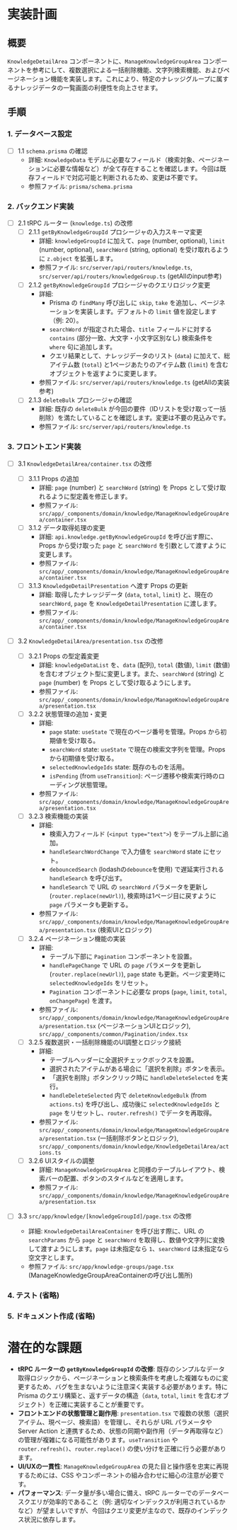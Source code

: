 # 実装計画

## 概要

`KnowledgeDetailArea` コンポーネントに、`ManageKnowledgeGroupArea` コンポーネントを参考にして、複数選択による一括削除機能、文字列検索機能、およびページネーション機能を実装します。これにより、特定のナレッジグループに属するナレッジデータの一覧画面の利便性を向上させます。

## 手順

### 1. データベース設定

- [ ] 1.1 `schema.prisma` の確認
  - 詳細: `KnowledgeData` モデルに必要なフィールド（検索対象、ページネーションに必要な情報など）が全て存在することを確認します。今回は既存フィールドで対応可能と判断されるため、変更は不要です。
  - 参照ファイル: `prisma/schema.prisma`

### 2. バックエンド実装

- [ ] 2.1 tRPC ルーター (`knowledge.ts`) の改修
  - [ ] 2.1.1 `getByKnowledgeGroupId` プロシージャの入力スキーマ変更
    - 詳細: `knowledgeGroupId` に加えて、`page` (number, optional), `limit` (number, optional), `searchWord` (string, optional) を受け取れるように `z.object` を拡張します。
    - 参照ファイル: `src/server/api/routers/knowledge.ts`, `src/server/api/routers/knowledgeGroup.ts` (getAllのinput参考)
  - [ ] 2.1.2 `getByKnowledgeGroupId` プロシージャのクエリロジック変更
    - 詳細:
      - Prisma の `findMany` 呼び出しに `skip`, `take` を追加し、ページネーションを実装します。デフォルトの `limit` 値を設定します（例: 20）。
      - `searchWord` が指定された場合、`title` フィールドに対する `contains` (部分一致、大文字・小文字区別なし) 検索条件を `where` 句に追加します。
      - クエリ結果として、ナレッジデータのリスト (`data`) に加えて、総アイテム数 (`total`) と1ページあたりのアイテム数 (`limit`) を含むオブジェクトを返すように変更します。
    - 参照ファイル: `src/server/api/routers/knowledge.ts` (getAllの実装参考)
  - [ ] 2.1.3 `deleteBulk` プロシージャの確認
    - 詳細: 既存の `deleteBulk` が今回の要件（IDリストを受け取って一括削除）を満たしていることを確認します。変更は不要の見込みです。
    - 参照ファイル: `src/server/api/routers/knowledge.ts`

### 3. フロントエンド実装

- [ ] 3.1 `KnowledgeDetailArea/container.tsx` の改修

  - [ ] 3.1.1 Props の追加
    - 詳細: `page` (number) と `searchWord` (string) を Props として受け取れるように型定義を修正します。
    - 参照ファイル: `src/app/_components/domain/knowledge/ManageKnowledgeGroupArea/container.tsx`
  - [ ] 3.1.2 データ取得処理の変更
    - 詳細: `api.knowledge.getByKnowledgeGroupId` を呼び出す際に、Props から受け取った `page` と `searchWord` を引数として渡すように変更します。
    - 参照ファイル: `src/app/_components/domain/knowledge/ManageKnowledgeGroupArea/container.tsx`
  - [ ] 3.1.3 `KnowledgeDetailPresentation` へ渡す Props の更新
    - 詳細: 取得したナレッジデータ (`data`, `total`, `limit`) と、現在の `searchWord`, `page` を `KnowledgeDetailPresentation` に渡します。
    - 参照ファイル: `src/app/_components/domain/knowledge/ManageKnowledgeGroupArea/container.tsx`

- [ ] 3.2 `KnowledgeDetailArea/presentation.tsx` の改修

  - [ ] 3.2.1 Props の型定義変更
    - 詳細: `knowledgeDataList` を、`data` (配列), `total` (数値), `limit` (数値) を含むオブジェクト型に変更します。また、`searchWord` (string) と `page` (number) を Props として受け取るようにします。
    - 参照ファイル: `src/app/_components/domain/knowledge/ManageKnowledgeGroupArea/presentation.tsx`
  - [ ] 3.2.2 状態管理の追加・変更
    - 詳細:
      - `page` state: `useState` で現在のページ番号を管理。Props から初期値を受け取る。
      - `searchWord` state: `useState` で現在の検索文字列を管理。Props から初期値を受け取る。
      - `selectedKnowledgeIds` state: 既存のものを活用。
      - `isPending` (from `useTransition`): ページ遷移や検索実行時のローディング状態管理。
    - 参照ファイル: `src/app/_components/domain/knowledge/ManageKnowledgeGroupArea/presentation.tsx`
  - [ ] 3.2.3 検索機能の実装
    - 詳細:
      - 検索入力フィールド (`<input type="text">`) をテーブル上部に追加。
      - `handleSearchWordChange` で入力値を `searchWord` state にセット。
      - `debouncedSearch` (lodashの`debounce`を使用) で遅延実行される `handleSearch` を呼び出す。
      - `handleSearch` で URL の `searchWord` パラメータを更新し (`router.replace(newUrl)`), 検索時は1ページ目に戻すように `page` パラメータも更新する。
    - 参照ファイル: `src/app/_components/domain/knowledge/ManageKnowledgeGroupArea/presentation.tsx` (検索UIとロジック)
  - [ ] 3.2.4 ページネーション機能の実装
    - 詳細:
      - テーブル下部に `Pagination` コンポーネントを設置。
      - `handlePageChange` で URL の `page` パラメータを更新し (`router.replace(newUrl)`), `page` state も更新。ページ変更時に `selectedKnowledgeIds` をリセット。
      - `Pagination` コンポーネントに必要な props (`page`, `limit`, `total`, `onChangePage`) を渡す。
    - 参照ファイル: `src/app/_components/domain/knowledge/ManageKnowledgeGroupArea/presentation.tsx` (ページネーションUIとロジック), `src/app/_components/common/Pagination/index.tsx`
  - [ ] 3.2.5 複数選択・一括削除機能のUI調整とロジック接続
    - 詳細:
      - テーブルヘッダーに全選択チェックボックスを設置。
      - 選択されたアイテムがある場合に「選択を削除」ボタンを表示。
      - 「選択を削除」ボタンクリック時に `handleDeleteSelected` を実行。
      - `handleDeleteSelected` 内で `deleteKnowledgeBulk` (from `actions.ts`) を呼び出し、成功後に `selectedKnowledgeIds` と `page` をリセットし、`router.refresh()` でデータを再取得。
    - 参照ファイル: `src/app/_components/domain/knowledge/ManageKnowledgeGroupArea/presentation.tsx` (一括削除ボタンとロジック), `src/app/_components/domain/knowledge/KnowledgeDetailArea/actions.ts`
  - [ ] 3.2.6 UIスタイルの調整
    - 詳細: `ManageKnowledgeGroupArea` と同様のテーブルレイアウト、検索バーの配置、ボタンのスタイルなどを適用します。
    - 参照ファイル: `src/app/_components/domain/knowledge/ManageKnowledgeGroupArea/presentation.tsx`

- [ ] 3.3 `src/app/knowledge/[knowledgeGroupId]/page.tsx` の改修
  - 詳細: `KnowledgeDetailAreaContainer` を呼び出す際に、URL の `searchParams` から `page` と `searchWord` を取得し、数値や文字列に変換して渡すようにします。`page` は未指定なら `1`、`searchWord` は未指定なら空文字とします。
  - 参照ファイル: `src/app/knowledge-groups/page.tsx` (ManageKnowledgeGroupAreaContainerの呼び出し箇所)

### 4. テスト (省略)

### 5. ドキュメント作成 (省略)

# 潜在的な課題

- **tRPC ルーターの `getByKnowledgeGroupId` の改修**: 既存のシンプルなデータ取得ロジックから、ページネーションと検索条件を考慮した複雑なものに変更するため、バグを生まないように注意深く実装する必要があります。特に Prisma のクエリ構築と、返すデータの構造（`data`, `total`, `limit` を含むオブジェクト）を正確に実装することが重要です。
- **フロントエンドの状態管理と副作用**: `presentation.tsx` で複数の状態（選択アイテム、現ページ、検索語）を管理し、それらが URL パラメータや Server Action と連携するため、状態の同期や副作用（データ再取得など）の管理が複雑になる可能性があります。`useTransition` や `router.refresh()`、`router.replace()` の使い分けを正確に行う必要があります。
- **UI/UXの一貫性**: `ManageKnowledgeGroupArea` の見た目と操作感を忠実に再現するためには、CSS やコンポーネントの組み合わせに細心の注意が必要です。
- **パフォーマンス**: データ量が多い場合に備え、tRPC ルーターでのデータベースクエリが効率的であること（例: 適切なインデックスが利用されているかなど）が望ましいですが、今回はクエリ変更が主なので、既存のインデックス状況に依存します。
